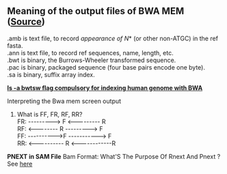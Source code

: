 ## Meaning of the output files of BWA MEM ([Source](http://seqanswers.com/forums/showthread.php?t=25553))

.amb is text file, to record *appearance of N** (or other non-ATGC) in the ref fasta.<br/>
.ann is text file, to record ref sequences, name, length, etc.<br/>
.bwt is binary, the Burrows-Wheeler transformed sequence.<br/>
.pac is binary, packaged sequence (four base pairs encode one byte).<br/>
.sa is binary, suffix array index.<br/>

**[Is -a bwtsw flag compulsory for indexing human genome with BWA](https://www.biostars.org/p/302907/)**

Interpreting the Bwa mem screen output <br/>
1. What is FF, FR, RF, RR?<br/>
FR:   ---------> F         <--------- R <br/>
RF:    <-------- R         ---------> F <br/>
FF:   ---------->F       -----------> F <br/>
RR:   <---------- R      <------------R <br/>

**PNEXT in SAM File** Bam Format: What'S The Purpose Of Rnext And Pnext ? See [here](https://www.biostars.org/p/11790/)
